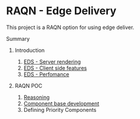 # RAQN - Edge Delivery

This project is a RAQN option for using edge deliver.

Summary

1. Introduction

   1. [EDS - Server rendering](edge/server.md)
   2. [EDS - Client side features](edge/client.md)
   3. [EDS - Perfomance](edge/perfomance.md)

2. RAQN POC
   1. [Reasoning](raqn/reasoning.md)
   2. [Component base development](raqn/components.md)
   3. Defining Priority Components
